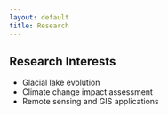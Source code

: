 ```yaml
---
layout: default
title: Research
---
```


## Research Interests

- Glacial lake evolution  
- Climate change impact assessment  
- Remote sensing and GIS applications
